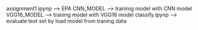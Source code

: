 
assignment1.ipynp --> EPA
CNN_MODEL --> traninig model with CNN model
VGG16_MODEL --> traning model with VGG16 model
classify.ipynp --> evaluate test set by load model from traning data
